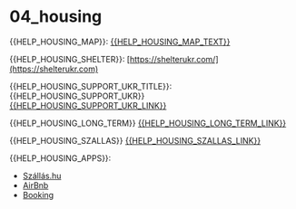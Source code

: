 # 04\_housing

\{{HELP\_HOUSING\_MAP\}}: [\{{HELP\_HOUSING\_MAP\_TEXT\}}](https://www.google.com/maps/d/u/0/viewer?mid=1NoDDY2T-xUBBN8z3\_nBckupYWx7RwoZl\&hl=hu\&ll=49.17012220061852%2C9.699677099999981\&z=4)

\{{HELP\_HOUSING\_SHELTER\}}: [https://shelterukr.com/](https://shelterukr.com)

\{{HELP\_HOUSING\_SUPPORT\_UKR\_TITLE\}}:\
\{{HELP\_HOUSING\_SUPPORT\_UKR\}} [\{{HELP\_HOUSING\_SUPPORT\_UKR\_LINK\}}](https://github.com/martonfekete/ukrainehelp/blob/master/content/help/%7B%7BHELP\_HOUSING\_SUPPORT\_UKR\_URL%7D%7D/README.md)

\{{HELP\_HOUSING\_LONG\_TERM\}} [\{{HELP\_HOUSING\_LONG\_TERM\_LINK\}}](https://ukrajna.ingatlan.com)

\{{HELP\_HOUSING\_SZALLAS\}} [\{{HELP\_HOUSING\_SZALLAS\_LINK\}}](https://szallas.hu/menedek-ukrajnai-menekulteknek)

\{{HELP\_HOUSING\_APPS\}}:

* [Szállás.hu](https://szallas.hu/menedek-ukrajnai-menekulteknek)
* [AirBnb](https://www.airbnb.com)
* [Booking](https://booking.com)

